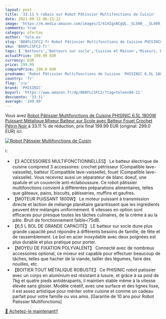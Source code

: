 ```yaml
---
layout: post
title: '33.11 % rabais sur Robot Pâtissier Multifonctions de Cuisin'
date: 2021-09-12 06:23:22
image: 'https://m.media-amazon.com/images/I/414IgxNCgQL._SL500_._SL400_.jpg'
comments: true
category: ofertas
author: 'tole.es'
slug: 'B08FLCSFC2-fr Robot Pâtissier Multifonctions de Cuisine PHISINIC 6.5L...'
sku: 'B08FLCSFC2-fr'
tags: [ 'Batteurs','Batteurs sur socle','Cuisine et Maison','Mixeurs, batteurs et robots multifonctions','Petit électroménager','phisinic', ]
actualPrice: 199.99 EUR
currency: EUR
price: 199.99
comparePrice: 299.0 EUR
prodname: 'Robot Pâtissier Multifonctions de Cuisine  PHISINIC 6.5L 1800W Puissant  Métalique  Mixeur Batteur sur Scole  avec Batteur  Fouet  Crochet Pétrin  Noir '
country: 'fr'
flag: '🇫🇷'
brand: 'PHISINIC'
buyurl: 'https://www.amazon.fr/dp/B08FLCSFC2/?tag=tolees0d-21'
descuento: '33.11'
average: '249.99'
---
```


Vous avez [Robot Pâtissier Multifonctions de Cuisine  PHISINIC 6.5L 1800W Puissant  Métalique  Mixeur Batteur sur Scole  avec Batteur  Fouet  Crochet Pétrin  Noir ](https://www.amazon.fr/dp/B08FLCSFC2/?tag=tolees0d-21)  à  33.11 % de réduction, prix final  199.99 EUR (original: 299.0 EUR) ici:

[![Robot Pâtissier Multifonctions de Cuisin](https://m.media-amazon.com/images/I/414IgxNCgQL._SL500_._SL400_.jpg)](https://www.amazon.fr/dp/B08FLCSFC2/?tag=tolees0d-21)

ℹ️:

- 【3 ACCESSOIRES MULTIFONCTIONNELLES】 Le batteur électrique de cuisine comprend 3 accessoires: crochet pétrisseur (Compatible lave-vaisselle), batteur (Compatible lave-vaisselle), fouet (Compatible lave-vaisselle). Vous recevrez aussi un séparateur de blanc doeuf, une spatule et un couvercle anti-éclaboussure. Ce robot pâtissier multifonctions convient à différentes préparations alimentaires, telles que gâteaux, pains, biscuits, pâtisseries, muffins et gaufres.
- 【MOTEUR PUISSANT 1800W】 Le moteur puissant à transmission directe et laction de mélange planétaire garantissent que les ingrédients peuvent être mélangés uniformément. 6 vitesses en option sont efficaces pour presque toutes les tâches culinaires, de la crème à au la pâte. Bruit de fonctionnement faible<75dB.
- 【6,5 L BOL DE GRANDE CAPACITÉ】 LE batteur sur socle dune plus grande capacité peut répondre à différents besoins de famille, de fête et de rassemblement. Le bol en acier inoxydable avec deux poignées est plus durable et plus pratique pour porter.
- 【MOYEU DE FIXATION POLYVALENT】 Connecté avec de nombreux accessoires optional, ce mixeur est capable pour effectuer beaucoup de tâches, telles que hacher de la viande, tailler des légumes, faire des nouilles, etc.
- 【BOITIER TOUT MÉTALIQUE ROBUSTE】 Ce PHISINIC robot patissier avec un corps en aluminium est résistant à lusure, et grâce à sa poid de 7kg et quatre pieds antidérapants, il maintien stable même à la vitesse élevée sans glisser. Modèle créatif, avec une surface et des lignes lisse, il est assez artistique pour mériter votre cuisine et comme un cadeau parfait pour votre famille ou vos amis. [Garantie de 10 ans pour Robot Patissier Multifonctions]

[🛒 Achetez-le maintenant!!](https://www.amazon.fr/dp/B08FLCSFC2/?tag=tolees0d-21)
